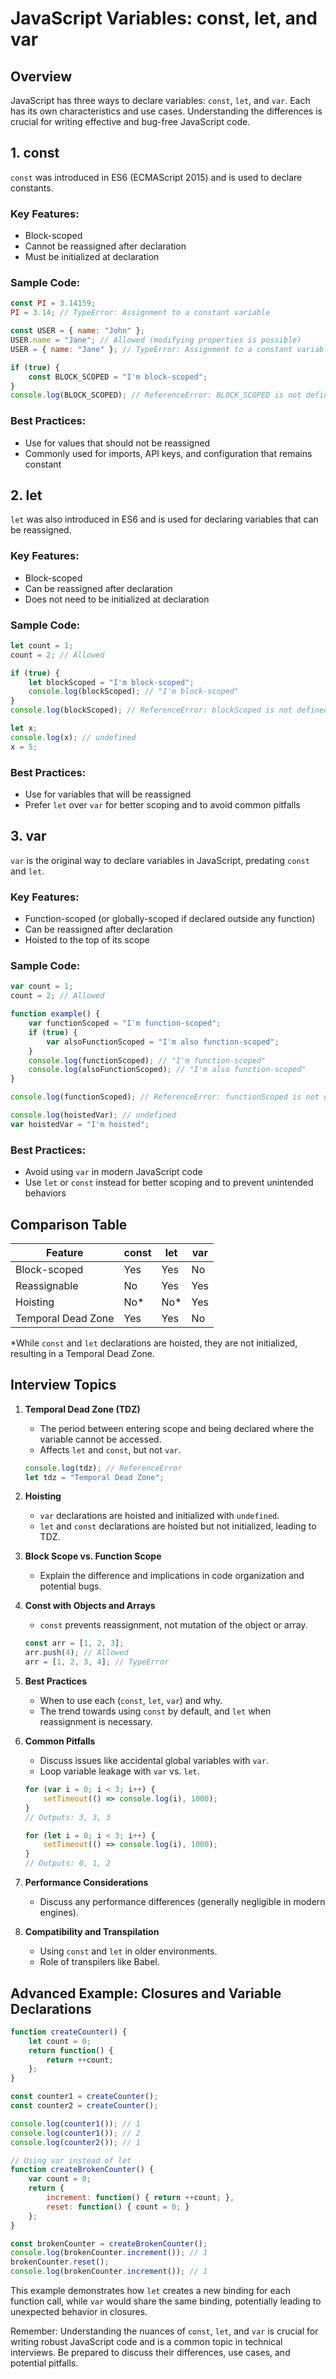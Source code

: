 # JavaScript Variables: const, let, and var

## Overview

JavaScript has three ways to declare variables: `const`, `let`, and `var`. Each has its own characteristics and use cases. Understanding the differences is crucial for writing effective and bug-free JavaScript code.

## 1. const

`const` was introduced in ES6 (ECMAScript 2015) and is used to declare constants.

### Key Features:
- Block-scoped
- Cannot be reassigned after declaration
- Must be initialized at declaration

### Sample Code:

```javascript
const PI = 3.14159;
PI = 3.14; // TypeError: Assignment to a constant variable

const USER = { name: "John" };
USER.name = "Jane"; // Allowed (modifying properties is possible)
USER = { name: "Jane" }; // TypeError: Assignment to a constant variable

if (true) {
    const BLOCK_SCOPED = "I'm block-scoped";
}
console.log(BLOCK_SCOPED); // ReferenceError: BLOCK_SCOPED is not defined
```

### Best Practices:
- Use for values that should not be reassigned
- Commonly used for imports, API keys, and configuration that remains constant

## 2. let

`let` was also introduced in ES6 and is used for declaring variables that can be reassigned.

### Key Features:
- Block-scoped
- Can be reassigned after declaration
- Does not need to be initialized at declaration

### Sample Code:

```javascript
let count = 1;
count = 2; // Allowed

if (true) {
    let blockScoped = "I'm block-scoped";
    console.log(blockScoped); // "I'm block-scoped"
}
console.log(blockScoped); // ReferenceError: blockScoped is not defined

let x;
console.log(x); // undefined
x = 5;
```

### Best Practices:
- Use for variables that will be reassigned
- Prefer `let` over `var` for better scoping and to avoid common pitfalls

## 3. var

`var` is the original way to declare variables in JavaScript, predating `const` and `let`.

### Key Features:
- Function-scoped (or globally-scoped if declared outside any function)
- Can be reassigned after declaration
- Hoisted to the top of its scope

### Sample Code:

```javascript
var count = 1;
count = 2; // Allowed

function example() {
    var functionScoped = "I'm function-scoped";
    if (true) {
        var alsoFunctionScoped = "I'm also function-scoped";
    }
    console.log(functionScoped); // "I'm function-scoped"
    console.log(alsoFunctionScoped); // "I'm also function-scoped"
}

console.log(functionScoped); // ReferenceError: functionScoped is not defined

console.log(hoistedVar); // undefined
var hoistedVar = "I'm hoisted";
```

### Best Practices:
- Avoid using `var` in modern JavaScript code
- Use `let` or `const` instead for better scoping and to prevent unintended behaviors

## Comparison Table

| Feature           | const | let | var |
|-------------------|-------|-----|-----|
| Block-scoped      | Yes   | Yes | No  |
| Reassignable      | No    | Yes | Yes |
| Hoisting          | No*   | No* | Yes |
| Temporal Dead Zone| Yes   | Yes | No  |

*While `const` and `let` declarations are hoisted, they are not initialized, resulting in a Temporal Dead Zone.

## Interview Topics

1. **Temporal Dead Zone (TDZ)**
   - The period between entering scope and being declared where the variable cannot be accessed.
   - Affects `let` and `const`, but not `var`.

   ```javascript
   console.log(tdz); // ReferenceError
   let tdz = "Temporal Dead Zone";
   ```

2. **Hoisting**
   - `var` declarations are hoisted and initialized with `undefined`.
   - `let` and `const` declarations are hoisted but not initialized, leading to TDZ.

3. **Block Scope vs. Function Scope**
   - Explain the difference and implications in code organization and potential bugs.

4. **Const with Objects and Arrays**
   - `const` prevents reassignment, not mutation of the object or array.

   ```javascript
   const arr = [1, 2, 3];
   arr.push(4); // Allowed
   arr = [1, 2, 3, 4]; // TypeError
   ```

5. **Best Practices**
   - When to use each (`const`, `let`, `var`) and why.
   - The trend towards using `const` by default, and `let` when reassignment is necessary.

6. **Common Pitfalls**
   - Discuss issues like accidental global variables with `var`.
   - Loop variable leakage with `var` vs. `let`.

   ```javascript
   for (var i = 0; i < 3; i++) {
       setTimeout(() => console.log(i), 1000);
   }
   // Outputs: 3, 3, 3

   for (let i = 0; i < 3; i++) {
       setTimeout(() => console.log(i), 1000);
   }
   // Outputs: 0, 1, 2
   ```

7. **Performance Considerations**
   - Discuss any performance differences (generally negligible in modern engines).

8. **Compatibility and Transpilation**
   - Using `const` and `let` in older environments.
   - Role of transpilers like Babel.

## Advanced Example: Closures and Variable Declarations

```javascript
function createCounter() {
    let count = 0;
    return function() {
        return ++count;
    };
}

const counter1 = createCounter();
const counter2 = createCounter();

console.log(counter1()); // 1
console.log(counter1()); // 2
console.log(counter2()); // 1

// Using var instead of let
function createBrokenCounter() {
    var count = 0;
    return {
        increment: function() { return ++count; },
        reset: function() { count = 0; }
    };
}

const brokenCounter = createBrokenCounter();
console.log(brokenCounter.increment()); // 1
brokenCounter.reset();
console.log(brokenCounter.increment()); // 1
```

This example demonstrates how `let` creates a new binding for each function call, while `var` would share the same binding, potentially leading to unexpected behavior in closures.

Remember: Understanding the nuances of `const`, `let`, and `var` is crucial for writing robust JavaScript code and is a common topic in technical interviews. Be prepared to discuss their differences, use cases, and potential pitfalls.